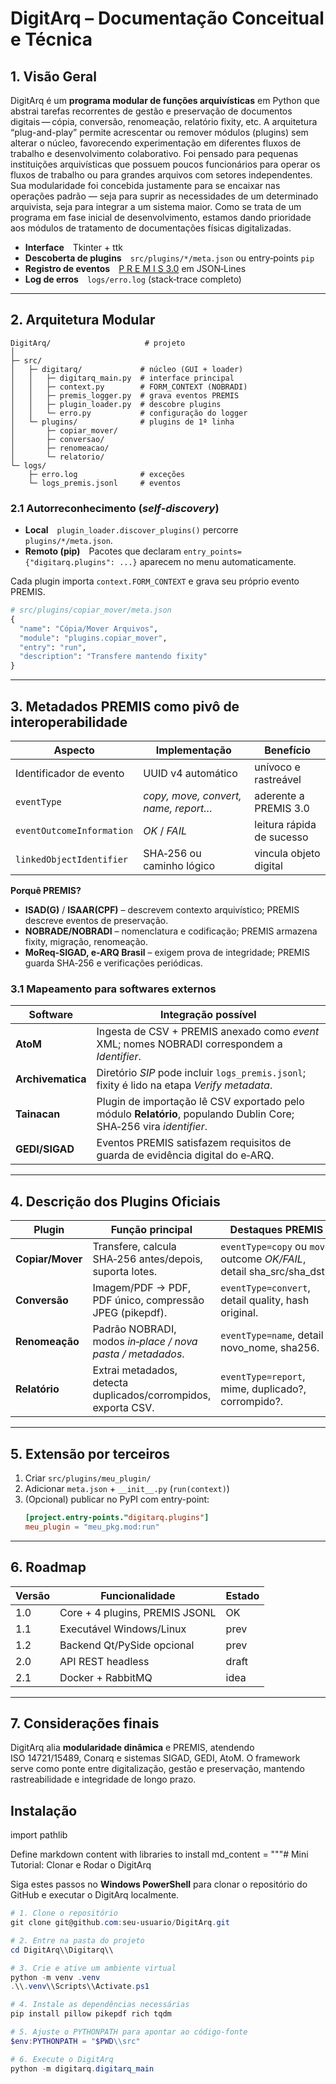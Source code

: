 # DigitArq – Documentação Conceitual e Técnica

## 1. Visão Geral

DigitArq é um **programa modular de funções arquivísticas** em Python que abstrai tarefas recorrentes de gestão e preservação de documentos digitais — cópia, conversão, renomeação, relatório fixity, etc.  A arquitetura “plug-and-play” permite acrescentar ou remover módulos (plugins) sem alterar o núcleo, favorecendo experimentação em diferentes fluxos de trabalho e desenvolvimento colaborativo. Foi pensado para pequenas instituições arquivísticas que possuem poucos funcionários para operar os fluxos de trabalho ou para grandes arquivos com setores independentes. Sua modularidade foi concebida justamente para se encaixar nas operações padrão — seja para suprir as necessidades de um determinado arquivista, seja para integrar a um sistema maior.
Como se trata de um programa em fase inicial de desenvolvimento, estamos dando prioridade aos módulos de tratamento de documentações físicas digitalizadas.

- **Interface** Tkinter + ttk
- **Descoberta de plugins** `src/plugins/*/meta.json` ou entry‑points `pip`
- **Registro de eventos** [P R E M I S 3.0](https://www.loc.gov/standards/premis/) em JSON‑Lines
- **Log de erros** `logs/erro.log` (stack‑trace completo)

---

## 2. Arquitetura Modular

```
DigitArq/                     # projeto
│
├─ src/
│   ├─ digitarq/             # núcleo (GUI + loader)
│   │   ├─ digitarq_main.py  # interface principal
│   │   ├─ context.py        # FORM_CONTEXT (NOBRADI)
│   │   ├─ premis_logger.py  # grava eventos PREMIS
│   │   ├─ plugin_loader.py  # descobre plugins
│   │   └─ erro.py           # configuração do logger
│   └─ plugins/              # plugins de 1ª linha
│       ├─ copiar_mover/
│       ├─ conversao/
│       ├─ renomeacao/
│       └─ relatorio/
└─ logs/
    ├─ erro.log              # exceções
    └─ logs_premis.jsonl     # eventos
```

### 2.1  Autorreconhecimento (*self‑discovery*)

- **Local** `plugin_loader.discover_plugins()` percorre `plugins/*/meta.json`.
- **Remoto (pip)** Pacotes que declaram `entry_points={"digitarq.plugins": ...}` aparecem no menu automaticamente.

Cada plugin importa `context.FORM_CONTEXT` e grava seu próprio evento PREMIS.

```python
# src/plugins/copiar_mover/meta.json
{
  "name": "Cópia/Mover Arquivos",
  "module": "plugins.copiar_mover",
  "entry": "run",
  "description": "Transfere mantendo fixity"
}
```

---

## 3. Metadados PREMIS como pivô de interoperabilidade

| Aspecto                   | Implementação                        | Benefício                 |
| ------------------------- | ------------------------------------ | ------------------------- |
| Identificador de evento   | UUID v4 automático                   | unívoco e rastreável      |
| `eventType`               | *copy, move, convert, name, report…* | aderente a PREMIS 3.0     |
| `eventOutcomeInformation` | *OK* / *FAIL*                        | leitura rápida de sucesso |
| `linkedObjectIdentifier`  | SHA‑256 ou caminho lógico            | vincula objeto digital    |

**Porquê PREMIS?**

- **ISAD(G)** / **ISAAR(CPF)** – descrevem contexto arquivístico; PREMIS descreve eventos de preservação.
- **NOBRADE/NOBRADI** – nomenclatura e codificação; PREMIS armazena fixity, migração, renomeação.
- **MoReq‑SIGAD, e‑ARQ Brasil** – exigem prova de integridade; PREMIS guarda SHA‑256 e verificações periódicas.

### 3.1  Mapeamento para softwares externos

| Software          | Integração possível                                                                                                |
| ----------------- | ------------------------------------------------------------------------------------------------------------------ |
| **AtoM**          | Ingesta de CSV + PREMIS anexado como *event* XML; nomes NOBRADI correspondem a *Identifier*.                       |
| **Archivematica** | Diretório *SIP* pode incluir `logs_premis.jsonl`; fixity é lido na etapa *Verify metadata*.                        |
| **Tainacan**      | Plugin de importação lê CSV exportado pelo módulo **Relatório**, populando Dublin Core; SHA‑256 vira *identifier*. |
| **GEDI/SIGAD**    | Eventos PREMIS satisfazem requisitos de guarda de evidência digital do e‑ARQ.                                      |

---

## 4. Descrição dos Plugins Oficiais

| Plugin           | Função principal                                               | Destaques PREMIS                                                         |
| ---------------- | -------------------------------------------------------------- | ------------------------------------------------------------------------ |
| **Copiar/Mover** | Transfere, calcula SHA‑256 antes/depois, suporta lotes.        | `eventType=copy` ou `move`, outcome *OK/FAIL*, detail sha\_src/sha\_dst. |
| **Conversão**    | Imagem/PDF → PDF, PDF único, compressão JPEG (pikepdf).        | `eventType=convert`, detail quality, hash original.                      |
| **Renomeação**   | Padrão NOBRADI, modos *in‑place / nova pasta / metadados*.     | `eventType=name`, detail novo\_nome, sha256.                             |
| **Relatório**    | Extrai metadados, detecta duplicados/corrompidos, exporta CSV. | `eventType=report`, mime, duplicado?, corrompido?.                       |

---

## 5. Extensão por terceiros

1. Criar `src/plugins/meu_plugin/`
2. Adicionar `meta.json` + `__init__.py` (`run(context)`)
3. (Opcional) publicar no PyPI com entry-point:
   ```toml
   [project.entry-points."digitarq.plugins"]
   meu_plugin = "meu_pkg.mod:run"
   ```

---

## 6. Roadmap

| Versão | Funcionalidade                          | Estado |
| ------ | --------------------------------------- | ------ |
| 1.0    | Core + 4 plugins, PREMIS JSONL          | OK     |
| 1.1    | Executável Windows/Linux                | prev   |
| 1.2    | Backend Qt/PySide opcional              | prev   |
| 2.0    | API REST headless                       | draft  |
| 2.1    | Docker + RabbitMQ                       | idea   |

---

## 7. Considerações finais

DigitArq alia **modularidade dinâmica** e PREMIS, atendendo ISO 14721/15489, Conarq e sistemas SIGAD, GEDI, AtoM. O framework serve como ponte entre digitalização, gestão e preservação, mantendo rastreabilidade e integridade de longo prazo.

## Instalação
import pathlib

Define markdown content with libraries to install
md_content = """# Mini Tutorial: Clonar e Rodar o DigitArq

Siga estes passos no **Windows PowerShell** para clonar o repositório do GitHub e executar o DigitArq localmente.

```powershell
# 1. Clone o repositório
git clone git@github.com:seu-usuario/DigitArq.git

# 2. Entre na pasta do projeto
cd DigitArq\\Digitarq\\

# 3. Crie e ative um ambiente virtual
python -m venv .venv
.\\.venv\\Scripts\\Activate.ps1

# 4. Instale as dependências necessárias
pip install pillow pikepdf rich tqdm

# 5. Ajuste o PYTHONPATH para apontar ao código-fonte
$env:PYTHONPATH = "$PWD\\src"

# 6. Execute o DigitArq
python -m digitarq.digitarq_main


